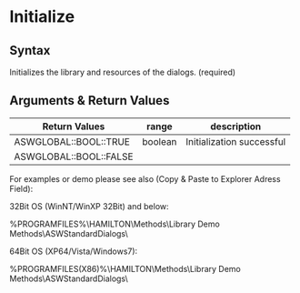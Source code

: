 # Initialize

## Syntax

Initializes the library and resources of the dialogs. (required)

## Arguments & Return Values

| Return Values          | range   | description               |
| ---------------------- | ------- | ------------------------- |
| ASWGLOBAL::BOOL::TRUE  | boolean | Initialization successful |
| ASWGLOBAL::BOOL::FALSE |         |                           |

For examples or demo please see also (Copy & Paste to Explorer Adress Field):

32Bit OS (WinNT/WinXP 32Bit) and below:

%PROGRAMFILES%\HAMILTON\Methods\Library Demo Methods\ASWStandardDialogs\\

64Bit OS (XP64/Vista/Windows7):

%PROGRAMFILES(X86)%\HAMILTON\Methods\Library Demo Methods\ASWStandardDialogs\\
